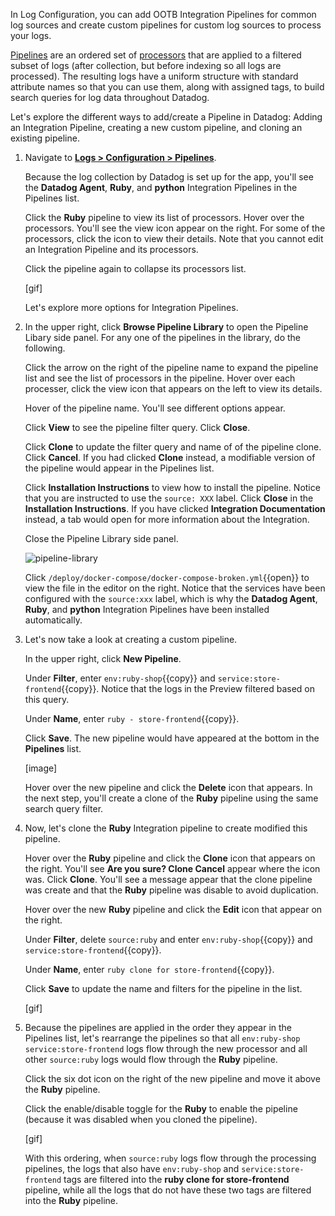 In Log Configuration, you can add OOTB Integration Pipelines for common log sources and create custom pipelines for custom log sources to process your logs.

<a href="https://docs.datadoghq.com/logs/processing/pipelines/" target="_blank">Pipelines</a> are an ordered set of <a href="https://docs.datadoghq.com/logs/processing/processors/" target="_blank">processors</a> that are applied to a filtered subset of logs (after collection, but before indexing so all logs are processed). The resulting logs have a uniform structure with standard attribute names so that you can use them, along with assigned tags, to build search queries for log data throughout Datadog.

Let's explore the different ways to add/create a Pipeline in Datadog: Adding an Integration Pipeline, creating a new custom pipeline, and cloning an existing pipeline.

1. Navigate to <a href="https://app.datadoghq.com/logs/pipelines/" target="_datadog">**Logs > Configuration > Pipelines**</a>.

    Because the log collection by Datadog is set up for the app, you'll see the **Datadog Agent**, **Ruby**, and **python** Integration Pipelines in the Pipelines list.

    Click the **Ruby** pipeline to view its list of processors. Hover over the processors. You'll see the view icon appear on the right. For some of the processors, click the icon to view their details. Note that you cannot edit an Integration Pipeline and its processors.

    Click the pipeline again to collapse its processors list.

    [gif]

    Let's explore more options for Integration Pipelines.

2. In the upper right, click **Browse Pipeline Library** to open the Pipeline Libary side panel. For any one of the pipelines in the library, do the following.

    Click the arrow on the right of the pipeline name to expand the pipeline list and see the list of processors in the pipeline. Hover over each processer, click the view icon that appears on the left to view its details.
    
    Hover of the pipeline name. You'll see different options appear. 
    
    Click **View** to see the pipeline filter query. Click **Close**. 
    
    Click **Clone** to update the filter query and name of of the pipeline clone. Click **Cancel**. If you had clicked **Clone** instead, a modifiable version of the pipeline would appear in the Pipelines list.
    
    Click **Installation Instructions** to view how to install the pipeline. Notice that you are instructed to use the `source: XXX` label. Click **Close** in the **Installation Instructions**. If you have clicked **Integration Documentation** instead, a tab would open for more information about the Integration.

    Close the Pipeline Library side panel.

    ![pipeline-library](processlogs/assets/pipeline-library.gif)

    Click `/deploy/docker-compose/docker-compose-broken.yml`{{open}} to view the file in the editor on the right. Notice that the services have been configured with the `source:xxx` label, which is why the **Datadog Agent**, **Ruby**, and **python** Integration Pipelines have been installed automatically.

3. Let's now take a look at creating a custom pipeline. 

    In the upper right, click **New Pipeline**. 
    
    Under **Filter**, enter `env:ruby-shop`{{copy}} and `service:store-frontend`{{copy}}. Notice that the logs in the Preview filtered based on this query.

    Under **Name**, enter `ruby - store-frontend`{{copy}}.

    Click **Save**. The new pipeline would have appeared at the bottom in the **Pipelines** list.

    [image]

    Hover over the new pipeline and click the **Delete** icon that appears. In the next step, you'll create a clone of the **Ruby** pipeline using the same search query filter.

5. Now, let's clone the **Ruby** Integration pipeline to create modified this pipeline.

    Hover over the **Ruby** pipeline and click the **Clone** icon that appears on the right. You'll see **Are you sure? Clone Cancel** appear where the icon was. Click **Clone**. You'll see a message appear that the clone pipeline was create and that the **Ruby** pipeline was disable to avoid duplication. 

    Hover over the new **Ruby** pipeline and click the **Edit** icon that appear on the right.

    Under **Filter**, delete `source:ruby` and enter `env:ruby-shop`{{copy}} and `service:store-frontend`{{copy}}.

    Under **Name**, enter `ruby clone for store-frontend`{{copy}}.

    Click **Save** to update the name and filters for the pipeline in the list. 

    [gif]

6. Because the pipelines are applied in the order they appear in the Pipelines list, let's rearrange the pipelines so that all `env:ruby-shop service:store-frontend` logs flow through the new processor and all other `source:ruby` logs would flow through the **Ruby** pipeline.

    Click the six dot icon on the right of the new pipeline and move it above the **Ruby** pipeline.

    Click the enable/disable toggle for the **Ruby** to enable the pipeline (because it was disabled when you cloned the pipeline).

    [gif]

    With this ordering, when `source:ruby` logs flow through the processing pipelines, the logs that also have `env:ruby-shop` and `service:store-frontend` tags are filtered into the **ruby clone for store-frontend** pipeline, while all the logs that do not have these two tags are filtered into the **Ruby** pipeline.
